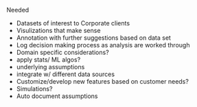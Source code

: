 Needed
- Datasets of interest to Corporate clients
- Visulizations that make sense
- Annotation with further suggestions based on data set
- Log decision making process as analysis are worked through
- Domain specific considerations?
- apply stats/ ML algos?
- underlying assumptions
- integrate w/ different data sources
- Customize/develop new features based on customer needs?
- Simulations?
- Auto document assumptions